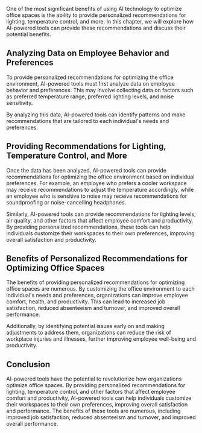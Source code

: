 

One of the most significant benefits of using AI technology to optimize office spaces is the ability to provide personalized recommendations for lighting, temperature control, and more. In this chapter, we will explore how AI-powered tools can provide these recommendations and discuss their potential benefits.

Analyzing Data on Employee Behavior and Preferences
---------------------------------------------------

To provide personalized recommendations for optimizing the office environment, AI-powered tools must first analyze data on employee behavior and preferences. This may involve collecting data on factors such as preferred temperature range, preferred lighting levels, and noise sensitivity.

By analyzing this data, AI-powered tools can identify patterns and make recommendations that are tailored to each individual's needs and preferences.

Providing Recommendations for Lighting, Temperature Control, and More
---------------------------------------------------------------------

Once the data has been analyzed, AI-powered tools can provide recommendations for optimizing the office environment based on individual preferences. For example, an employee who prefers a cooler workspace may receive recommendations to adjust the temperature accordingly, while an employee who is sensitive to noise may receive recommendations for soundproofing or noise-cancelling headphones.

Similarly, AI-powered tools can provide recommendations for lighting levels, air quality, and other factors that affect employee comfort and productivity. By providing personalized recommendations, these tools can help individuals customize their workspaces to their own preferences, improving overall satisfaction and productivity.

Benefits of Personalized Recommendations for Optimizing Office Spaces
---------------------------------------------------------------------

The benefits of providing personalized recommendations for optimizing office spaces are numerous. By customizing the office environment to each individual's needs and preferences, organizations can improve employee comfort, health, and productivity. This can lead to increased job satisfaction, reduced absenteeism and turnover, and improved overall performance.

Additionally, by identifying potential issues early on and making adjustments to address them, organizations can reduce the risk of workplace injuries and illnesses, further improving employee well-being and productivity.

Conclusion
----------

AI-powered tools have the potential to revolutionize how organizations optimize office spaces. By providing personalized recommendations for lighting, temperature control, and other factors that affect employee comfort and productivity, AI-powered tools can help individuals customize their workspaces to their own preferences, improving overall satisfaction and performance. The benefits of these tools are numerous, including improved job satisfaction, reduced absenteeism and turnover, and improved overall performance.
